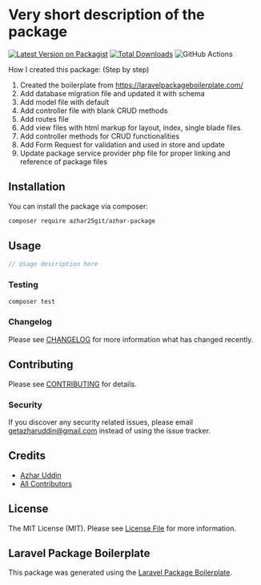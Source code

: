 # Very short description of the package

[![Latest Version on Packagist](https://img.shields.io/packagist/v/azhar25git/azhar-package.svg?style=flat-square)](https://packagist.org/packages/azhar25git/azhar-package)
[![Total Downloads](https://img.shields.io/packagist/dt/azhar25git/azhar-package.svg?style=flat-square)](https://packagist.org/packages/azhar25git/azhar-package)
![GitHub Actions](https://github.com/azhar25git/azhar-package/actions/workflows/main.yml/badge.svg)

How I created this package: (Step by step)  
  
1. Created the boilerplate from https://laravelpackageboilerplate.com/  
2. Add database migration file and updated it with schema  
3. Add model file with default  
4. Add controller file with blank CRUD methods  
5. Add routes file  
6. Add view files with html markup for layout, index, single blade files  
7. Add controller methods for CRUD functionalities  
8. Add Form Request for validation and used in store and update  
9. Update package service provider php file for proper linking and reference of package files  

## Installation

You can install the package via composer:

```bash
composer require azhar25git/azhar-package
```

## Usage

```php
// Usage description here
```

### Testing

```bash
composer test
```

### Changelog

Please see [CHANGELOG](CHANGELOG.md) for more information what has changed recently.

## Contributing

Please see [CONTRIBUTING](CONTRIBUTING.md) for details.

### Security

If you discover any security related issues, please email getazharuddin@gmail.com instead of using the issue tracker.

## Credits

-   [Azhar Uddin](https://github.com/azhar25git)
-   [All Contributors](../../contributors)

## License

The MIT License (MIT). Please see [License File](LICENSE.md) for more information.

## Laravel Package Boilerplate

This package was generated using the [Laravel Package Boilerplate](https://laravelpackageboilerplate.com).
